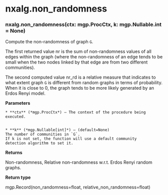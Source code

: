 # nxalg.non_randomness


### nxalg.non_randomness(ctx: mgp.ProcCtx, k: mgp.Nullable.int = None)
Compute the non-randomness of graph `G`.

The first returned value nr is the sum of non-randomness values of all
edges within the graph (where the non-randomness of an edge tends to be
small when the two nodes linked by that edge are from two different
communities).

The second computed value nr_rd is a relative measure that indicates
to what extent graph `G` is different from random graphs in terms
of probability. When it is close to 0, the graph tends to be more
likely generated by an Erdos Renyi model.


**Parameters**

    
    * **ctx** (*mgp.ProcCtx*) – The context of the procedure being executed.


    * **k** (*mgp.Nullable[int]*) – (default=None)
    The number of communities in `G`.
    If k is not set, the function will use a default community
    detection algorithm to set it.



**Returns**

Non-randomness, Relative non-randomness w.r.t.
    Erdos Renyi random graphs.



**Return type**

mgp.Record(non_randomness=float, relative_non_randomness=float)
